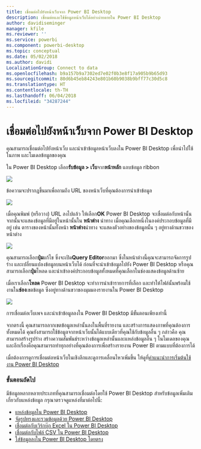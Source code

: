```yaml
---
title: เชื่อมต่อไปยังหน้าเว็บจาก Power BI Desktop
description: เชื่อมต่อและใช้ข้อมูลหน้าเว็บได้อย่างง่ายดายใน Power BI Desktop
author: davidiseminger
manager: kfile
ms.reviewer: ''
ms.service: powerbi
ms.component: powerbi-desktop
ms.topic: conceptual
ms.date: 05/02/2018
ms.author: davidi
LocalizationGroup: Connect to data
ms.openlocfilehash: b9a157b9a7302ed7e02f0b3e8f17a905b9b65d93
ms.sourcegitcommit: 80d6b45eb84243e801b60b9038b9bff77c30d5c8
ms.translationtype: HT
ms.contentlocale: th-TH
ms.lasthandoff: 06/04/2018
ms.locfileid: "34287244"
---
```

# <a name="connect-to-a-web-page-from-power-bi-desktop"></a>เชื่อมต่อไปยังหน้าเว็บจาก Power BI Desktop
คุณสามารถเชื่อมต่อไปยังหน้าเว็บ และนำเข้าข้อมูลหน้าเว็บลงใน Power BI Desktop เพื่อนำไปใช้ในภาพ และโมเดลข้อมูลของคุณ

ใน Power BI Desktop เลือก**รับข้อมูล > เว็บ**จาก**หน้าหลัก** แถบข้อมูล ribbon

![](media/desktop-connect-to-web/connect-to-web_1.png)

ข้อความจะปรากฏขึ้นมาเพื่อถามถึง URL ของหน้าเว็บที่คุณต้องการนำเข้าข้อมูล

![](media/desktop-connect-to-web/connect-to-web_2.png)

เมื่อคุณพิมพ์ (หรือวาง) URL ลงไปแล้ว ให้เลือก**OK** Power BI Desktop จะเชื่อมต่อกับหน้านั้น จากนั้นจะแสดงข้อมูลที่มีอยู่ในหน้านั้นใน **หน้าต่าง** นำทาง เมื่อคุณเลือกหนึ่งในองค์ประกอบข้อมูลที่มีอยู่ เช่น ตารางของหน้านั้นทั้งหน้า **หน้าต่าง**นำทาง จะแสดงตัวอย่างของข้อมูลนั้น ๆ อยู่ทางด้านขวาของหน้าต่าง

![](media/desktop-connect-to-web/connect-to-web_3.png)

คุณสามารถเลือก**ปุ่ม**แก้ไข ซึ่งจะเปิด**Query Editor**ออกมา ซึ่งในหน้าต่างนี้คุณจะสามารถจัดการรูปร่าง และเปลี่ยนแปลงข้อมูลบนหน้าเว็บได้ ก่อนที่จะนำเข้าข้อมูลไปยัง Power BI Desktop หรือคุณสามารถเลือก**ปุ่ม**โหลด และนำเข้าองค์ประกอบข้อมูลทั้งหมดที่คุณเลือกในช่องแสดงข้อมูลด้านซ้าย

เมื่อเราเลือก**โหลด** Power BI Desktop จะทำการนำเข้ารายการที่เลือก และทำให้ไฟล์นั้นพร้อมใช้งานใน**ช่อง**เขตข้อมูล ซึ่งอยู่ทางด้านขวาของมุมมองรายงานใน Power BI Desktop

![](media/desktop-connect-to-web/connect-to-web_4.png)

การเชื่อมต่อเว็บเพจ และนำเข้าข้อมูลลงใน Power BI Desktop มีขั้นตอนเพียงเท่านี้

จากตรงนี้ คุณสามารถลากเขตข้อมูลเหล่านั้นลงในพื้นที่รายงาน และสร้างการแสดงภาพที่คุณต้องการทั้งหมดได้ คุณยังสามารถใช้ข้อมูลจากหน้าเว็บนั้นได้แบบเดียวที่คุณใช้กับข้อมูลอื่น ๆ กล่าวคือ คุณสามารถสร้างรูปร่าง สร้างความสัมพันธ์ระหว่างข้อมูลเหล่านั้นและแหล่งข้อมูลอื่น ๆ ในโมเดลของคุณ และอีกเรื่องคือคุณสามารถทำทุกอย่างที่คุณต้องการเพื่อสร้างรายงาน Power BI ตามแบบที่ต้องการได้

เมื่อต้องการดูการเชื่อมต่อหน้าเว็บในเชิงลึกและดูการเคลื่อนไหวเพิ่มขึ้น ให้ดูที่[คำแนะนำการเริ่มต้นใช้งาน Power BI Desktop](desktop-getting-started.md)

### <a name="next-steps"></a>ขั้นตอนถัดไป
มีข้อมูลหลากหลายประเภทที่คุณสามารถเชื่อมต่อโดยใช้ Power BI Desktop สำหรับข้อมูลเพิ่มเติมเกี่ยวกับแหล่งข้อมูล กรุณาตรวจดูแหล่งที่มาต่อไปนี้:

* [แหล่งข้อมูลใน Power BI Desktop](desktop-data-sources.md)
* [จัดรูปทรงและรวมข้อมูลด้วย Power BI Desktop](desktop-shape-and-combine-data.md)
* [เชื่อมต่อกับเวิร์กบุ๊ก Excel ใน Power BI Desktop](desktop-connect-excel.md)   
* [เชื่อมต่อกับไฟล์ CSV ใน Power BI Desktop](desktop-connect-csv.md)   
* [ใส่ข้อมูลลงใน Power BI Desktop โดยตรง](desktop-enter-data-directly-into-desktop.md)   

